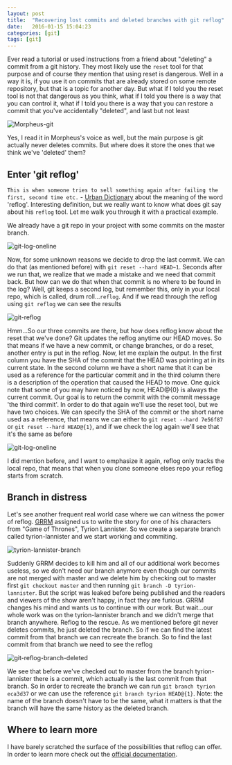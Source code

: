 ```yaml
---
layout: post
title:  "Recovering lost commits and deleted branches with git reflog"
date:   2016-01-15 15:04:23
categories: [git]
tags: [git]
---
```


Ever read a tutorial or used instructions from a friend about "deleting" a commit from a git history. They most likely use the `reset` tool for that purpose and of course they mention that using reset is dangerous. Well in a way it is, if you use it on commits that are already stored on some remote repository, but that is a topic for another day. But what if I told you the reset tool is not that dangerous as you think, what if I told you there is a way that you can control it, what if I told you there is a way that you can restore a commit that you've accidentally "deleted", and last but not least

![Morpheus-git](https://monosnap.com/file/YZj7glV6Am03eLTynUiHGgPpmbyPP9.png)

Yes, I read it in Morpheus's voice as well, but the main purpose is git actually never deletes commits. But where does it store the ones that we think we've 'deleted' them?

## Enter 'git reflog'

`This is when someone tries to sell something again after failing the first, second time etc.` - [Urban Dictionary][urban-dictionary] about the meaning of the word 'reflog'. Interesting definition, but we really want to know what does git say about his `reflog` tool. Let me walk you through it with a practical example. 

We already have a git repo in your project with some commits on the master branch.

![git-log-oneline](https://monosnap.com/file/OsHp0dKg4LC2QXMFxBYL283B3l0mJc.png "git log --pretty=oneline")

Now, for some unknown reasons we decide to drop the last commit. We can do that (as mentioned before) with `git reset --hard HEAD~1`. Seconds after we run that, we realize that we made a mistake and we need that commit back. But how can we do that when that commit is no where to be found in the log? Well, git keeps a second log, but remember this, only in your local repo, which is called, drum roll...`reflog`. And if we read through the reflog using `git reflog` we can see the results

![git-reflog](https://monosnap.com/file/qHkLvyD5NmgbzM7ncU7lgIgBQ9kvfA.png "git reflog")

Hmm...So our three commits are there, but how does reflog know about the reset that we've done? Git updates the reflog anytime our HEAD moves. So that means if we have a new commit, or change branches, or do a reset, another entry is put in the reflog. Now, let me explain the output. In the first column you have the SHA of the commit that the HEAD was pointing at in its current state. In the second column we have a short name that it can be used as a reference for the particular commit and in the third column there is a description of the operation that caused the HEAD to move. One quick note that some of you may have noticed by now, HEAD@{0} is always the current commit. Our goal is to return the commit with the commit message 'the third commit'. In order to do that again we'll use the reset tool, but we have two choices. We can specify the SHA of the commit or the short name used as a reference, that means we can either to `git reset --hard 7e56f87` or `git reset --hard HEAD@{1}`, and if we check the log again we'll see that it's the same as before

![git-log-oneline](https://monosnap.com/file/OsHp0dKg4LC2QXMFxBYL283B3l0mJc.png "git log --pretty=oneline")

I did mention before, and I want to emphasize it again, reflog only tracks the local repo, that means that when you clone someone elses repo your reflog starts from scratch.

## Branch in distress

Let's see another frequent real world case where we can witness the power of reflog. [GRRM][george-martin] assigned us to write the story for one of his characters from "Game of Thrones", Tyrion Lannister. So we create a separate branch called tyrion-lannister and we start working and commiting. 

![tyrion-lannister-branch](https://monosnap.com/file/gDu8GjoisrB80MNm5MmZzb5KyjWB2e.png "git log --pretty=oneline")

Suddenly GRRM decides to kill him and all of our additional work becomes useless, so we don't need our branch anymore even though our commits are not merged with master and we delete him by checking out to master first `git checkout master` and then running `git branch -D tyrion-lannister`. But the script was leaked before being published and the readers and viewers of the show aren't happy, in fact they are furious. GRRM changes his mind and wants us to continue with our work. But wait...our whole work was on the tyrion-lannister branch and we didn't merge that branch anywhere. Reflog to the rescue. As we mentioned before git never deletes commits, he just deleted the branch. So if we can find the latest commit from that branch we can recreate the branch. So to find the last commit from that branch we need to see the reflog

![git-reflog-branch-deleted](https://monosnap.com/file/NOhKq8qfEURyFrEv4JJ3zWvaX5Sc4K.png "git reflog")

We see that before we've checked out to master from the branch tyrion-lannister there is a commit, which actually is the last commit from that branch. So in order to recreate the branch we can run `git branch tyrion eca3d37` or we can use the reference `git branch tyrion HEAD@{1}`. Note: the name of the branch doesn't have to be the same, what it matters is that the branch will have the same history as the deleted branch.

## Where to learn more

I have barely scratched the surface of the possibilities that reflog can offer. In order to learn more check out the [official documentation](https://git-scm.com/docs/git-reflog).


[urban-dictionary]:      http://www.urbandictionary.com/define.php?term=Reflog&defid=6923465#image-6923465
[george-martin]:         https://en.wikipedia.org/wiki/George_R._R._Martin



